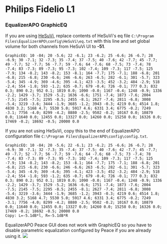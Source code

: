 # Philips Fidelio L1
### EqualizerAPO GraphicEQ
If you are using [HeSuVi](https://sourceforge.net/projects/hesuvi/), replace contents of HeSuVi's eq file `C:\Program Files\EqualizerAPO\config\HeSuVi\eq.txt` with this line and set global volume for both channels from HeSuVi UI to **-51**.
```
GraphicEQ: 10 -84; 20 -5.6; 22 -6.1; 23 -6.2; 25 -6.6; 26 -6.7; 28 -6.9; 30 -7.1; 32 -7.3; 35 -7.4; 37 -7.5; 40 -7.6; 42 -7.7; 45 -7.7; 49 -7.7; 52 -7.7; 56 -7.7; 59 -7.6; 64 -7.6; 68 -7.5; 73 -7.4; 78 -7.4; 83 -7.3; 89 -7.3; 95 -7.3; 102 -7.4; 109 -7.3; 117 -7.5; 125 -7.9; 134 -8.2; 143 -8.2; 153 -8.1; 164 -7.7; 175 -7.1; 188 -6.8; 201 -6.8; 215 -6.8; 230 -6.6; 246 -6.6; 263 -6.5; 282 -6.1; 301 -5.7; 323 -5.4; 345 -4.9; 369 -4.6; 395 -4.1; 423 -3.5; 452 -3.2; 484 -2.9; 518 -2.4; 554 -1.8; 593 -1.2; 635 -0.7; 679 -0.4; 726 -0.1; 777 0.3; 832 0.3; 890 0.2; 952 0.1; 1019 0.0; 1090 -0.0; 1167 -0.4; 1248 -0.9; 1336 -2.2; 1429 -3.7; 1529 -5.2; 1636 -6.6; 1751 -7.4; 1873 -7.6; 2004 -7.5; 2145 -7.5; 2295 -8.5; 2455 -8.1; 2627 -7.4; 2811 -6.8; 3008 -5.4; 3219 -3.6; 3444 -1.9; 3685 -1.2; 3943 -0.3; 4219 0.6; 4514 1.8; 4830 3.2; 5168 4.7; 5530 5.0; 5917 4.6; 6331 3.4; 6775 -0.2; 7249 -3.1; 7756 -4.0; 8299 -4.2; 8880 -2.5; 9502 -0.2; 10167 0.0; 10879 0.0; 11640 0.0; 12455 0.0; 13327 0.0; 14260 0.0; 15258 0.0; 16326 0.0; 17469 -0.2; 18692 -0.5; 20000 0.0
```
If you are not using HeSuVi, copy this to the end of EqualizerAPO configuration file `C:\Program Files\EqualizerAPO\config\config.txt`.
```
GraphicEQ: 10 -84; 20 -5.6; 22 -6.1; 23 -6.2; 25 -6.6; 26 -6.7; 28 -6.9; 30 -7.1; 32 -7.3; 35 -7.4; 37 -7.5; 40 -7.6; 42 -7.7; 45 -7.7; 49 -7.7; 52 -7.7; 56 -7.7; 59 -7.6; 64 -7.6; 68 -7.5; 73 -7.4; 78 -7.4; 83 -7.3; 89 -7.3; 95 -7.3; 102 -7.4; 109 -7.3; 117 -7.5; 125 -7.9; 134 -8.2; 143 -8.2; 153 -8.1; 164 -7.7; 175 -7.1; 188 -6.8; 201 -6.8; 215 -6.8; 230 -6.6; 246 -6.6; 263 -6.5; 282 -6.1; 301 -5.7; 323 -5.4; 345 -4.9; 369 -4.6; 395 -4.1; 423 -3.5; 452 -3.2; 484 -2.9; 518 -2.4; 554 -1.8; 593 -1.2; 635 -0.7; 679 -0.4; 726 -0.1; 777 0.3; 832 0.3; 890 0.2; 952 0.1; 1019 0.0; 1090 -0.0; 1167 -0.4; 1248 -0.9; 1336 -2.2; 1429 -3.7; 1529 -5.2; 1636 -6.6; 1751 -7.4; 1873 -7.6; 2004 -7.5; 2145 -7.5; 2295 -8.5; 2455 -8.1; 2627 -7.4; 2811 -6.8; 3008 -5.4; 3219 -3.6; 3444 -1.9; 3685 -1.2; 3943 -0.3; 4219 0.6; 4514 1.8; 4830 3.2; 5168 4.7; 5530 5.0; 5917 4.6; 6331 3.4; 6775 -0.2; 7249 -3.1; 7756 -4.0; 8299 -4.2; 8880 -2.5; 9502 -0.2; 10167 0.0; 10879 0.0; 11640 0.0; 12455 0.0; 13327 0.0; 14260 0.0; 15258 0.0; 16326 0.0; 17469 -0.2; 18692 -0.5; 20000 0.0
Copy: L=-5.1dB*l, R=-5.1dB*R
```
EqualizerAPO Peace GUI does not work with GraphicEQ so you have to disable parametric equalization configured by Peace if you are already using it.
![](https://raw.githubusercontent.com/jaakkopasanen/AutoEq/master/results/SBAF-Serious/innerfidelity/onear/Philips%20Fidelio%20L1/Philips%20Fidelio%20L1.png)
